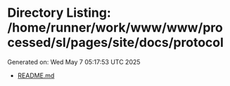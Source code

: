 # Directory Listing: /home/runner/work/www/www/processed/sl/pages/site/docs/protocol
Generated on: Wed May  7 05:17:53 UTC 2025

- [README.md](README.md)
